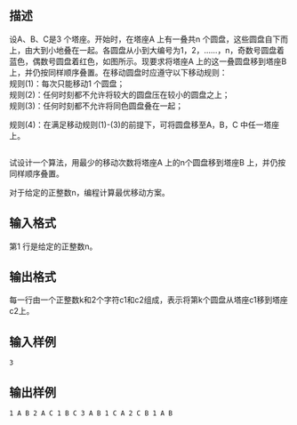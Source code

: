 ## 描述

设A、B、C是3 个塔座。开始时，在塔座A 上有一叠共n 个圆盘，这些圆盘自下而上，由大到小地叠在一起。各圆盘从小到大编号为1，2，……，n，奇数号圆盘着蓝色，偶数号圆盘着红色，如图所示。现要求将塔座A 上的这一叠圆盘移到塔座B 上，并仍按同样顺序叠置。在移动圆盘时应遵守以下移动规则：<br /> 规则(1)：每次只能移动1 个圆盘；<br /> 规则(2)：任何时刻都不允许将较大的圆盘压在较小的圆盘之上；<br /> 规则(3)：任何时刻都不允许将同色圆盘叠在一起；<br /> <p> 规则(4)：在满足移动规则(1)-(3)的前提下，可将圆盘移至A，B，C 中任一塔座上。 </p> <p> <img src="/JudgeOnline/upload/image/20170529/20170529192135_68899.png" alt="" /> </p> <p> 试设计一个算法，用最少的移动次数将塔座A 上的n个圆盘移到塔座B 上，并仍按同样顺序叠置。 </p> <p> 对于给定的正整数n，编程计算最优移动方案。 </p>

## 输入格式

第1 行是给定的正整数n。

## 输出格式

每一行由一个正整数k和2个字符c1和c2组成，表示将第k个圆盘从塔座c1移到塔座c2上。

## 输入样例

```plaintext
3
```

## 输出样例

```plaintext
1 A B 2 A C 1 B C 3 A B 1 C A 2 C B 1 A B
```



 



 

